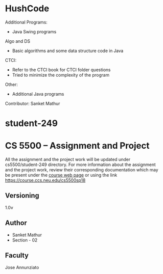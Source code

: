 # HushCode

Additional Programs:
- Java Swing programs

Algo and DS
  - Basic algorithms and some data structure code in Java

CTCI:
  - Refer to the CTCI book for CTCI folder questions
  - Tried to minimize the complexity of the program
  
Other:
  - Additional Java programs

Contributor: Sanket Mathur






# student-249
# CS 5500 – Assignment and Project
All the assignment and the project work will be updated under cs5500/student-249 directory.
For more information about the assignment and the project work, review their corresponding documentation which may be present under the [course web page](https://course/ccs.neu.edu/cs5500sp18) or using the link https://course.ccs.neu.edu/cs5500sp18

## Versioning
1.0v

## Author
* Sanket Mathur  
* Section - 02

## Faculty
Jose Annunziato
